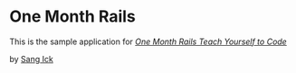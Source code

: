 # One Month Rails

This is the sample application for
[*One Month Rails Teach Yourself to Code*](http://onemontrails.com)

by [Sang Ick](http://euquitynine.com)